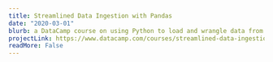 ```yaml
---
title: Streamlined Data Ingestion with Pandas
date: "2020-03-01"
blurb: a DataCamp course on using Python to load and wrangle data from flat files, spreadsheets, databases, and APIs
projectLink: https://www.datacamp.com/courses/streamlined-data-ingestion-with-pandas
readMore: False
---
```


